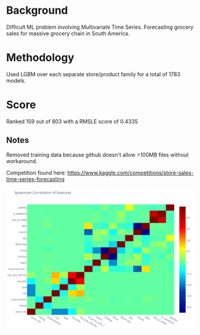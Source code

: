 # Background
Difficult ML problem involving Multivariate Time Series. Forecasting grocery sales for massive grocery chain in South America. 

# Methodology
Used LGBM over each separate store/product family for a total of 1783 models.

# Score
Ranked 159 out of 803 with a RMSLE score of 0.4335

## Notes
Removed training data because github doesn't allow >100MB files without workaround.

Competition found here: https://www.kaggle.com/competitions/store-sales-time-series-forecasting

![](spearman_correlation.png)

